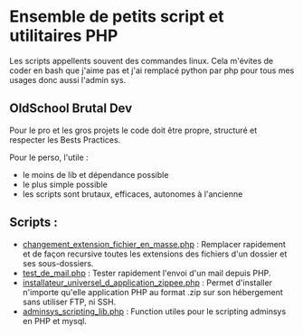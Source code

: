 # Ensemble de petits script et utilitaires PHP

Les scripts appellents souvent des commandes linux.
Cela m'évites de coder en bash que j'aime pas et j'ai remplacé python par php pour tous mes usages donc aussi l'admin sys.

## OldSchool Brutal Dev

Pour le pro et les gros projets le code doit être propre, structuré et respecter les Bests Practices.

Pour le perso, l'utile :

* le moins de lib et dépendance possible
* le plus simple possible 
* les scripts sont brutaux, efficaces, autonomes à l'ancienne



## Scripts :

* [changement_extension_fichier_en_masse.php](https://github.com/PetitCitron/scripts_php/blob/main/changement_extension_fichier_en_masse.php) : Remplacer rapidement et de façon recursive toutes les extensions des fichiers d'un dossier et ses sous-dossiers.
* [test_de_mail.php](https://github.com/PetitCitron/scripts_php/blob/main/test_de_mail.php) : Tester rapidement l'envoi d'un mail depuis PHP.
* [installateur_universel_d_application_zippee.php](https://github.com/PetitCitron/scripts_php/blob/main/installateur_universel_d_application_zippee.php) : Permet d'installer n'importe qu'elle application PHP au format .zip sur son hébergement sans utiliser FTP, ni SSH.
* [adminsys_scripting_lib.php](https://github.com/PetitCitron/scripts_php/blob/main/adminsys_scripting_lib.php) : Function utiles pour le scripting adminsys en PHP et mysql.